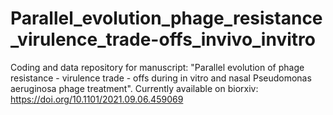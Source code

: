 # Parallel_evolution_phage_resistance_virulence_trade-offs_invivo_invitro
Coding and data repository for manuscript: "Parallel evolution of phage resistance - virulence trade - offs during in vitro and nasal Pseudomonas aeruginosa phage treatment". Currently available on biorxiv: https://doi.org/10.1101/2021.09.06.459069

